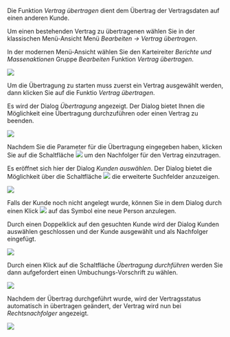 Die Funktion *Vertrag übertragen* dient dem Übertrag der Vertragsdaten auf einen anderen Kunde. 

Um einen bestehenden Vertrag zu übertragenen wählen Sie in der klassischen Menü-Ansicht Menü *Bearbeiten →  Vertrag übertragen*. 

In der modernen Menü-Ansicht wählen Sie den Karteireiter *Berichte und Massenaktionen* Gruppe *Bearbeiten* Funktion *Vertrag übertragen*.

 ![](http://xpecto.github.io/docs/img/img_1461156880109.png) 
 
Um die Übertragung zu starten muss zuerst ein Vertrag ausgewählt werden, dann klicken Sie auf die Funktio *Vertrag übertragen*.

Es wird der  Dialog *Übertragung* angezeigt. Der Dialog bietet Ihnen die Möglichkeit eine Übertragung durchzuführen oder einen Vertrag zu beenden. 
 
![](http://xpecto.github.io/docs/img/img_1461689330179.png)

Nachdem Sie die Parameter für die Übertragung eingegeben haben, klicken Sie auf die Schaltfläche ![](http://xpecto.github.io/docs/img/img_1461745086541.png) um den Nachfolger für den Vertrag einzutragen. 

Es eröffnet sich hier der Dialog *Kunden auswählen*. Der Dialog  bietet die Möglichkeit über die Schaltfläche ![](http://xpecto.github.io/docs/img/img_1461745563222.png) die erweiterte Suchfelder anzuzeigen. 


![](http://xpecto.github.io/docs/img/img_1461745295229.png)

Falls der Kunde noch nicht angelegt wurde, können Sie in dem Dialog durch einen Klick ![](http://xpecto.github.io/docs/img/img_1461745391144.png) auf das Symbol  eine neue Person anzulegen.

Durch einen Doppelklick auf den gesuchten Kunde wird der Dialog Kunden auswählen geschlossen und der Kunde ausgewählt und als Nachfolger eingefügt. 

![](http://xpecto.github.io/docs/img/img_1461746072363.png)

Durch einen Klick auf die Schaltfläche *Übertragung durchführen* werden Sie dann aufgefordert einen Umbuchungs-Vorschrift zu wählen.

![](http://xpecto.github.io/docs/img/img_1443173762535.png)

Nachdem der Übertrag durchgeführt wurde, wird der Vertragsstatus automatisch in übertragen geändert, der Vertrag wird nun bei *Rechtsnachfolger* angezeigt.

![](http://xpecto.github.io/docs/img/img_1461746349219.png)

